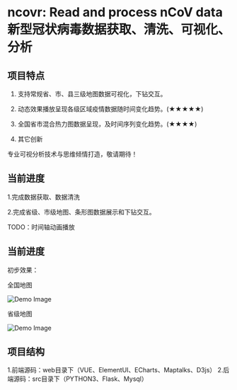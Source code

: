 
# ncovr: Read and process nCoV data 新型冠状病毒数据获取、清洗、可视化、分析

## 项目特点

1. 支持常规省、市、县三级地图数据可视化，下钻交互。

2. 动态效果播放呈现各级区域疫情数据随时间变化趋势。(★★★★★)

3. 全国省市混合热力图数据呈现，及时间序列变化趋势。(★★★★)

4. 其它创新

专业可视分析技术与思维倾情打造，敬请期待！

## 当前进度

1.完成数据获取、数据清洗

2.完成省级、市级地图、条形图数据展示和下钻交互。

TODO：时间轴动画播放


## 当前进度

初步效果：

全国地图

![Demo Image](https://github.com/simonblowsnow/2019-ncov-vis/blob/master/web/epidemic-map/image/demo.png)

省级地图

![Demo Image](https://github.com/simonblowsnow/2019-ncov-vis/blob/master/web/epidemic-map/image/henan.png)


## 项目结构

1.前端源码：web目录下（VUE、ElementUI、ECharts、Maptalks、D3js）
2.后端源码：src目录下（PYTHON3、Flask、Mysql）

